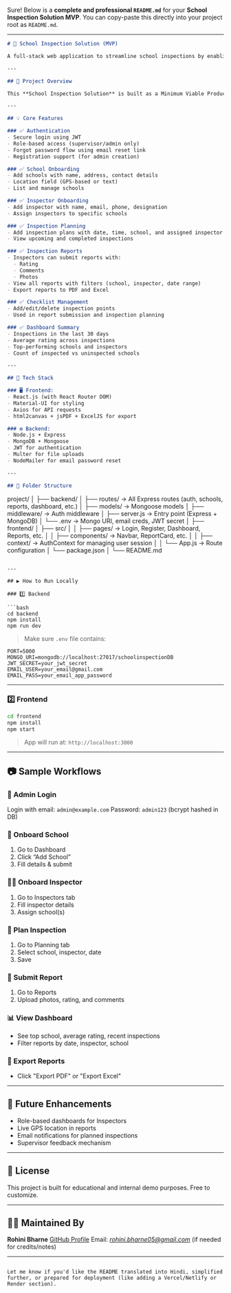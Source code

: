 Sure! Below is a **complete and professional `README.md`** for your **School Inspection Solution MVP**. You can copy-paste this directly into your project root as `README.md`.

---

```markdown
# 🏫 School Inspection Solution (MVP)

A full-stack web application to streamline school inspections by enabling supervisors to manage schools, inspectors, inspection reports, schedules, and generate insightful dashboards and exports.

---

## 📌 Project Overview

This **School Inspection Solution** is built as a Minimum Viable Product (MVP) to digitize the school inspection process. It includes supervisor login, school and inspector onboarding, inspection planning, report submissions with photos, checklists, and dashboards.

---

## 💡 Core Features

### ✅ Authentication
- Secure login using JWT
- Role-based access (supervisor/admin only)
- Forgot password flow using email reset link
- Registration support (for admin creation)

### ✅ School Onboarding
- Add schools with name, address, contact details
- Location field (GPS-based or text)
- List and manage schools

### ✅ Inspector Onboarding
- Add inspector with name, email, phone, designation
- Assign inspectors to specific schools

### ✅ Inspection Planning
- Add inspection plans with date, time, school, and assigned inspector
- View upcoming and completed inspections

### ✅ Inspection Reports
- Inspectors can submit reports with:
  - Rating
  - Comments
  - Photos
- View all reports with filters (school, inspector, date range)
- Export reports to PDF and Excel

### ✅ Checklist Management
- Add/edit/delete inspection points
- Used in report submission and inspection planning

### ✅ Dashboard Summary
- Inspections in the last 30 days
- Average rating across inspections
- Top-performing schools and inspectors
- Count of inspected vs uninspected schools

---

## 🔧 Tech Stack

### 🖥 Frontend:
- React.js (with React Router DOM)
- Material-UI for styling
- Axios for API requests
- html2canvas + jsPDF + ExcelJS for export

### ⚙️ Backend:
- Node.js + Express
- MongoDB + Mongoose
- JWT for authentication
- Multer for file uploads
- NodeMailer for email password reset

---

## 📂 Folder Structure

```

project/
│
├── backend/
│   ├── routes/           → All Express routes (auth, schools, reports, dashboard, etc.)
│   ├── models/           → Mongoose models
│   ├── middleware/       → Auth middleware
│   ├── server.js         → Entry point (Express + MongoDB)
│   └── .env              → Mongo URI, email creds, JWT secret
│
├── frontend/
│   ├── src/
│   │   ├── pages/        → Login, Register, Dashboard, Reports, etc.
│   │   ├── components/   → Navbar, ReportCard, etc.
│   │   ├── context/      → AuthContext for managing user session
│   │   └── App.js        → Route configuration
│   └── package.json
│
└── README.md

````

---

## ▶️ How to Run Locally

### 1️⃣ Backend

```bash
cd backend
npm install
npm run dev
````

> Make sure `.env` file contains:

```env
PORT=5000
MONGO_URI=mongodb://localhost:27017/schoolinspectionDB
JWT_SECRET=your_jwt_secret
EMAIL_USER=your_email@gmail.com
EMAIL_PASS=your_email_app_password
```

---

### 2️⃣ Frontend

```bash
cd frontend
npm install
npm start
```

> App will run at: `http://localhost:3000`

---

## 📷 Sample Workflows

### 🔐 Admin Login

Login with email: `admin@example.com`
Password: `admin123` (bcrypt hashed in DB)

### 🏫 Onboard School

1. Go to Dashboard
2. Click “Add School”
3. Fill details & submit

### 👨‍🏫 Onboard Inspector

1. Go to Inspectors tab
2. Fill inspector details
3. Assign school(s)

### 📆 Plan Inspection

1. Go to Planning tab
2. Select school, inspector, date
3. Save

### 📸 Submit Report

1. Go to Reports
2. Upload photos, rating, and comments

### 📊 View Dashboard

* See top school, average rating, recent inspections
* Filter reports by date, inspector, school

### 📁 Export Reports

* Click "Export PDF" or "Export Excel"

---

## 🚀 Future Enhancements

* Role-based dashboards for Inspectors
* Live GPS location in reports
* Email notifications for planned inspections
* Supervisor feedback mechanism

---

## 📃 License

This project is built for educational and internal demo purposes. Free to customize.

---

## 🙋‍♀️ Maintained By

**Rohini Bharne**
[GitHub Profile](https://github.com/RohiniBharne05)
Email: *[rohini.bharne05@gmail.com](mailto:rohini.bharne05@gmail.com)* (if needed for credits/notes)

---

```

Let me know if you'd like the README translated into Hindi, simplified further, or prepared for deployment (like adding a Vercel/Netlify or Render section).
```
